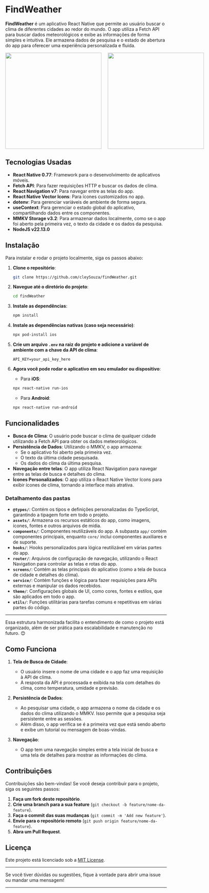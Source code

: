 # FindWeather

**FindWeather** é um aplicativo React Native que permite ao usuário buscar o clima de diferentes cidades ao redor do mundo. O app utiliza a Fetch API para buscar dados meteorológicos e exibe as informações de forma simples e intuitiva. Ele armazena dados de pesquisa e o estado de abertura do app para oferecer uma experiência personalizada e fluida.

<div style="display: flex; flex-direction: row; gap: 20px;">
    <img src="./assets/iOS.gif" width="300">
    <img src="./assets/Android.gif" width="300">
</div>

## Tecnologias Usadas

- **React Native 0.77**: Framework para o desenvolvimento de aplicativos móveis.
- **Fetch API**: Para fazer requisições HTTP e buscar os dados de clima.
- **React Navigation v7**: Para navegar entre as telas do app.
- **React Native Vector Icons**: Para ícones customizados no app.
- **dotenv**: Para gerenciar variáveis de ambiente de forma segura.
- **useContext**: Para gerenciar o estado global do aplicativo, compartilhando dados entre os componentes.
- **MMKV Storage v3.2**: Para armazenar dados localmente, como se o app foi aberto pela primeira vez, o texto da cidade e os dados da pesquisa.
- **NodeJS v22.13.0**
## Instalação

Para instalar e rodar o projeto localmente, siga os passos abaixo:

1. **Clone o repositório**:

    ```bash
    git clone https://github.com/cleySouza/findWeather.git
    ```

2. **Navegue até o diretório do projeto**:

    ```bash
    cd findWeather
    ```

3. **Instale as dependências**:

    ```bash
    npm install
    ```

4. **Instale as dependências nativas (caso seja necessário)**:

    ```bash
    npx pod-install ios
    ```

5. **Crie um arquivo `.env` na raiz do projeto e adicione a variável de ambiente com a chave da API de clima**:

    ```dotenv
    API_KEY=your_api_key_here
    ```

6. **Agora você pode rodar o aplicativo em seu emulador ou dispositivo**:

    - Para **iOS**:

    ```bash
    npx react-native run-ios
    ```

    - Para **Android**:

    ```bash
    npx react-native run-android
    ```

## Funcionalidades

- **Busca de Clima**: O usuário pode buscar o clima de qualquer cidade utilizando a Fetch API para obter os dados meteorológicos.
- **Persistência de Dados**: Utilizando o MMKV, o app armazena:
    - Se o aplicativo foi aberto pela primeira vez.
    - O texto da última cidade pesquisada.
    - Os dados do clima da última pesquisa.
- **Navegação entre telas**: O app utiliza React Navigation para navegar entre as telas de busca e detalhes do clima.
- **Ícones Personalizados**: O app utiliza o React Native Vector Icons para exibir ícones de clima, tornando a interface mais atrativa.

### Detalhamento das pastas

- **`@types/`**: Contém os tipos e definições personalizadas do TypeScript, garantindo a tipagem forte em todo o projeto.
- **`assets/`**: Armazena os recursos estáticos do app, como imagens, ícones, fontes e outros arquivos de mídia.
- **`components/`**: Componentes reutilizáveis do app. A subpasta `app/` contém componentes principais, enquanto `core/` inclui componentes auxiliares e de suporte.
- **`hooks/`**: Hooks personalizados para lógica reutilizável em várias partes do app.
- **`router/`**: Arquivos de configuração de navegação, utilizando o React Navigation para controlar as telas e rotas do app.
- **`screens/`**: Contém as telas principais do aplicativo (como a tela de busca de cidade e detalhes do clima).
- **`service/`**: Contém funções e lógica para fazer requisições para APIs externas e manipular os dados recebidos.
- **`theme/`**: Configurações globais de UI, como cores, fontes e estilos, que são aplicados em todo o app.
- **`utils/`**: Funções utilitárias para tarefas comuns e repetitivas em várias partes do código.

---

Essa estrutura harmonizada facilita o entendimento de como o projeto está organizado, além de ser prática para escalabilidade e manutenção no futuro. 😊


## Como Funciona

1. **Tela de Busca de Cidade**:
    - O usuário insere o nome de uma cidade e o app faz uma requisição à API de clima.
    - A resposta da API é processada e exibida na tela com detalhes do clima, como temperatura, umidade e previsão.

2. **Persistência de Dados**:
    - Ao pesquisar uma cidade, o app armazena o nome da cidade e os dados do clima utilizando o MMKV. Isso permite que a pesquisa seja persistente entre as sessões.
    - Além disso, o app verifica se é a primeira vez que está sendo aberto e exibe um tutorial ou mensagem de boas-vindas.

3. **Navegação**:
    - O app tem uma navegação simples entre a tela inicial de busca e uma tela de detalhes para mostrar as informações do clima.

## Contribuições

Contribuições são bem-vindas! Se você deseja contribuir para o projeto, siga os seguintes passos:

1. **Faça um fork deste repositório**.
2. **Crie uma branch para a sua feature** (`git checkout -b feature/nome-da-feature`).
3. **Faça o commit das suas mudanças** (`git commit -m 'Add new feature'`).
4. **Envie para o repositório remoto** (`git push origin feature/nome-da-feature`).
5. **Abra um Pull Request**.

## Licença

Este projeto está licenciado sob a [MIT License](LICENSE).

---

Se você tiver dúvidas ou sugestões, fique à vontade para abrir uma issue ou mandar uma mensagem!

---
